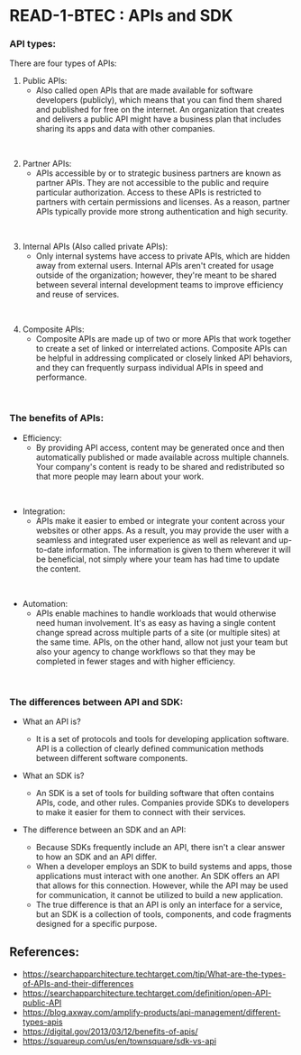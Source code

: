 # READ-1-BTEC : APIs and SDK

### **API types**:
There are four types of APIs:

1. Public APIs:
   * Also called open APIs that are made available for software developers (publicly), which means that you can find them shared and published for free on the internet. An organization that creates and delivers a public API might have a business plan that includes sharing its apps and data with other companies.

<br>

2. Partner APIs:
   * APIs accessible by or to strategic business partners are known as partner APIs. They are not accessible to the public and require particular authorization. Access to these APIs is restricted to partners with certain permissions and licenses. As a reason, partner APIs typically provide more strong authentication and high security.

<br>

3. Internal APIs (Also called private APIs):
   *  Only internal systems have access to private APIs, which are hidden away from external users. Internal APIs aren't created for usage outside of the organization; however, they're meant to be shared between several internal development teams to improve efficiency and reuse of services.

<br>

4. Composite APIs:
   * Composite APIs are made up of two or more APIs that work together to create a set of linked or interrelated actions. Composite APIs can be helpful in addressing complicated or closely linked API behaviors, and they can frequently surpass individual APIs in speed and performance.

<br>


### **The benefits of APIs:**

* Efficiency:
  * By providing API access, content may be generated once and then automatically published or made available across multiple channels. Your company's content is ready to be shared and redistributed so that more people may learn about your work.

<br>

* Integration:
  * APIs make it easier to embed or integrate your content across your websites or other apps. As a result, you may provide the user with a seamless and integrated user experience as well as relevant and up-to-date information. The information is given to them wherever it will be beneficial, not simply where your team has had time to update the content.

<br>

* Automation:
  * APIs enable machines to handle workloads that would otherwise need human involvement. It's as easy as having a single content change spread across multiple parts of a site (or multiple sites) at the same time. APIs, on the other hand, allow not just your team but also your agency to change workflows so that they may be completed in fewer stages and with higher efficiency.

<br>


### **The differences between API and SDK:**

- What an API is?
  * It is a set of protocols and tools for developing application software. API is a collection of clearly defined communication methods between different software components.

- What an SDK is?
  * An SDK is a set of tools for building software that often contains APIs, code, and other rules. Companies provide SDKs to developers to make it easier for them to connect with their services.

- The difference between an SDK and an API:
  * Because SDKs frequently include an API, there isn't a clear answer to how an SDK and an API differ.
  * When a developer employs an SDK to build systems and apps, those applications must interact with one another. An SDK offers an API that allows for this connection. However, while the API may be used for communication, it cannot be utilized to build a new application.
  * The true difference is that an API is only an interface for a service, but an SDK is a collection of tools, components, and code fragments designed for a specific purpose.




## **References:**
* https://searchapparchitecture.techtarget.com/tip/What-are-the-types-of-APIs-and-their-differences
* https://searchapparchitecture.techtarget.com/definition/open-API-public-API
* https://blog.axway.com/amplify-products/api-management/different-types-apis
* https://digital.gov/2013/03/12/benefits-of-apis/
* https://squareup.com/us/en/townsquare/sdk-vs-api

